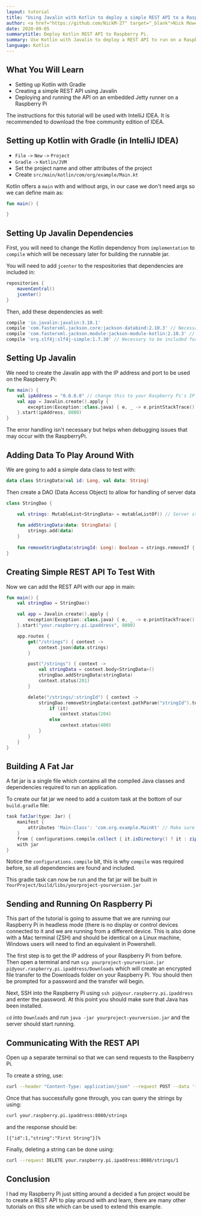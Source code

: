 ```yaml
---
layout: tutorial
title: "Using Javalin with Kotlin to deploy a simple REST API to a Raspberry Pi"
author: <a href="https://github.com/NickM-27" target="_blank">Nick Mowen</a>
date: 2020-09-05
summarytitle: Deploy Kotlin REST API to Raspberry Pi.
summary: Use Kotlin with Javalin to deploy a REST API to run on a Raspberry Pi"
language: Kotlin
---
```


## What You Will Learn

* Setting up Kotlin with Gradle
* Creating a simple REST API using Javalin
* Deploying and running the API on an embedded Jetty runner on a Raspberry Pi

The instructions for this tutorial will be used with IntelliJ IDEA. It is recommended to download the free community edition of IDEA.

## Setting up Kotlin with Gradle (in IntelliJ IDEA)

* `File` `->` `New` `->` `Project`
* `Gradle` `->` `Kotlin/JVM`
* Set the project name and other attributes of the project
* Create `src/main/kotlin/com/org/example/Main.kt`

Kotlin offers a `main` with and without args, in our case we don't need args so we can define main as:

``` kotlin
fun main() {

}
```

## Setting Up Javalin Dependencies

First, you will need to change the Kotlin dependency from `implementation` to `compile` which will be necessary later for building the runnable jar.

You will need to add `jcenter` to the respositories that dependencies are included in:

``` groovy
repositories {
    mavenCentral()
    jcenter()
}
```

Then, add these dependencies as well:

``` groovy
compile 'io.javalin:javalin:3.10.1'
compile 'com.fasterxml.jackson.core:jackson-databind:2.10.3' // Necessary to be included for running on Raspberry Pi
compile 'com.fasterxml.jackson.module:jackson-module-kotlin:2.10.3' // Necessary for serializing JSON 
compile 'org.slf4j:slf4j-simple:1.7.30' // Necessary to be included for running on Raspberry Pi
```

## Setting Up Javalin

We need to create the Javalin app with the IP address and port to be used on the Raspberry Pi:

``` kotlin
fun main() {
    val ipAddress = "0.0.0.0" // change this to your Raspberry Pi's IP address
    val app = Javalin.create().apply {
        exception(Exception::class.java) { e, _ -> e.printStackTrace() }
    }.start(ipAddress, 8080)
}
```

The error handling isn't necessary but helps when debugging issues that may occur with the RaspberryPi.

## Adding Data To Play Around With

We are going to add a simple data class to test with:

``` kotlin
data class StringData(val id: Long, val data: String)
```

Then create a DAO (Data Access Object) to allow for handling of server data

``` kotlin
class StringDao {

    val strings: MutableList<StringData> = mutableListOf() // Server starts with empty list
    
    fun addStringData(data: StringData) {
        strings.add(data)
    }
    
    fun removeStringData(stringId: Long): Boolean = strings.removeIf { it.id == stringId }
}
```

## Creating Simple REST API To Test With

Now we can add the REST API with our app in main:

``` kotlin
fun main() {
    val stringDao = StringDao()

    val app = Javalin.create().apply {
        exception(Exception::class.java) { e, _ -> e.printStackTrace() }
    }.start("your.raspberry.pi.ipaddress", 8080)

    app.routes {
        get("/strings") { context ->
            context.json(data.strings)
        }

        post("/strings") { context ->
            val stringData = context.body<StringData>()
            stringDao.addStringData(stringData)
            context.status(201)
        }

        delete("/strings/:stringId") { context ->
            stringDao.removeStringData(context.pathParam("stringId").toLongOrNull() ?: -1).let {
                if (it)
                    context.status(204)
                else
                    context.status(400)
            }
        }
    }
}
```

## Building A Fat Jar

A fat jar is a single file which contains all the compiled Java classes and dependencies required to run an application.

To create our fat jar we need to add a custom task at the bottom of our `build.gradle` file:

``` groovy
task fatJar(type: Jar) {
    manifest {
        attributes 'Main-Class': 'com.org.example.MainKt' // Make sure this includes Kt at the end of your main class
    }
    from { configurations.compile.collect { it.isDirectory() ? it : zipTree(it) } }
    with jar
}
```

Notice the `configurations.compile` bit, this is why `compile` was required before, so all dependencies are found and included.

This gradle task can now be run and the fat jar will be built in `YourProject/build/libs/yourproject-yourversion.jar`

## Sending and Running On Raspberry Pi

This part of the tutorial is going to assume that we are running our Raspberry Pi in headless mode (there is no display or control devices connected to it and we are running from a different device. This is also done with a Mac terminal (ZSH) and should be identical on a Linux machine, Windows users will need to find an equivalent in Powershell.

The first step is to get the IP address of your Raspberry Pi from before. Then open a terminal and run `scp yourproject-yourversion.jar pi@your.raspberry.pi.ipaddress/Downloads` which will create an encrypted file transfer to the Downloads folder on your Raspberry Pi. You should then be prompted for a password and the transfer will begin.

Next, SSH into the Raspberry Pi using `ssh pi@your.raspberry.pi.ipaddress` and enter the password. At this point you should make sure that Java has been installed.

`cd` into `Downloads` and run `java -jar yourproject-yourversion.jar` and the server should start running.

## Communicating With the REST API

Open up a separate terminal so that we can send requests to the Raspberry Pi. 

To create a string, use:

``` bash
curl --header "Content-Type: application/json" --request POST --data '{ "id": "1", "string": "First String"}' your.raspberry.pi.ipaddress:8080/strings
```

Once that has successfully gone through, you can query the strings by using:

``` bash
curl your.raspberry.pi.ipaddress:8080/strings
```

and the response should be:

`[{"id":1,"string":"First String"}]%`

Finally, deleting a string can be done using:

``` bash
curl --request DELETE your.raspberry.pi.ipaddress:8080/strings/1
```

## Conclusion

I had my Raspberry Pi just sitting around a decided a fun project would be to create a REST API to play around with and learn, there are many other tutorials on this site which can be used to extend this example.
